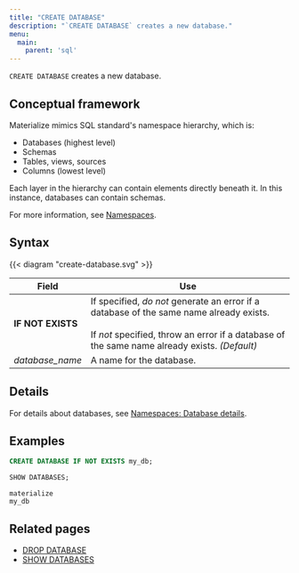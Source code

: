 ```yaml
---
title: "CREATE DATABASE"
description: "`CREATE DATABASE` creates a new database."
menu:
  main:
    parent: 'sql'
---
```


`CREATE DATABASE` creates a new database.

## Conceptual framework

Materialize mimics SQL standard's namespace hierarchy, which is:

- Databases (highest level)
- Schemas
- Tables, views, sources
- Columns (lowest level)

Each layer in the hierarchy can contain elements directly beneath it. In this
instance, databases can contain schemas.

For more information, see [Namespaces](../namespaces).

## Syntax

{{< diagram "create-database.svg" >}}

Field | Use
------|-----
**IF NOT EXISTS** | If specified, _do not_ generate an error if a database of the same name already exists. <br/><br/>If _not_ specified, throw an error if a database of the same name already exists. _(Default)_
_database&lowbar;name_ | A name for the database.

## Details

For details about databases, see [Namespaces: Database
details](../namespaces/#database-details).

## Examples

```sql
CREATE DATABASE IF NOT EXISTS my_db;
```
```sql
SHOW DATABASES;
```
```nofmt
materialize
my_db
```

## Related pages

- [DROP DATABASE](../drop-database)
- [SHOW DATABASES](../show-databases)
